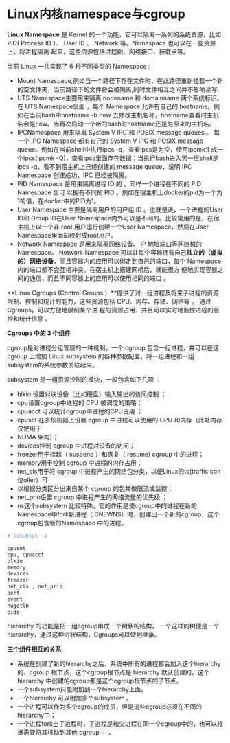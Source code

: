 # Linux内核namespace与cgroup

**Linux Namespace** 是 Kernel 的一个功能，它可以隔离一系列的系统资源，比如 PID( Process ID ）、 User ID 、 Network 等。Namespace 也可以在一些资源上，将进程隔离 起来，这些资源包括进程树、网络接口、挂载点等。

当前 Linux 一共实现了 6 种不同类型的 Namespace :

- Mount Namespace,例如当一个路径下存在文件时，在此路径重新挂载一个新的空文件夹，当前路径下的文件将会被隔离,同时文件相互之间并不影响读写.
- UTS Namespace主要用来隔离 nodename 和 domainname 两个系统标识。 在 UTS Namespace里面 ，每个 Namespace 允许有自己的 hostname。例如在当前bash中hostname -b new 去修改主机名称，hostname查看时主机名会是new。当再次启动一个新的bash时hostname还是为原来的主机名。
- IPCNamespace 用来隔离 System V IPC 和 POSIX message queues 。 每一个 IPC Namespace 都有自己的 System V IPC 和 POSIX message queue。例如在当前shell中执行ipcs -q，查看ipcs是为空，使用ipcmk生成一个ipcs(ipcmk -Q)，查看ipcs里面存在数据；当执行bash进入另一层shell是ipcs -q，看不到宿主机上己经创建的 message queue，说明 IPC Namespace 创建成功，IPC 已经被隔离。
- PID Namespace 是用来隔离进程 ID 的 。同样一个进程在不同的 PID Namespace 里可 以拥有不同的 PID 。例如在宿主机上docker的pid为一个为1的值，在docker中的PID为1。
- User Namespace 主要是隔离用户的用户组 ID 。也就是说，一个进程的User ID和 Group ID在User Namespace内外可以是不同的。比较常用的是，在宿主机上以一个非 root 用户运行创建一个User Namespace，然后在User Namespace里面却映射成root用户。
- Network Namespace 是用来隔离网络设备、 IP 地址端口等网络械的 Namespace。 Network Namespace 可以让每个容器拥有自己**独立的（虚拟的）网络设备**，而且容器内的应用可以绑定到自己的端口，每个 Namespace 内的端口都不会互相冲突。在宿主机上搭建网桥后，就能很方 便地实现容器之间的通信，而且不同容器上的应用可以使用相同的端口 。

**Linux Cgroups (Control Groups ）**提供了对一组进程及将来子进程的资源限制、控制和统计的能力，这些资源包括 CPU、内存、存储、网络等 。 通过 Cgroups，可以方便地限制某个进 程的资源占用，并且可以实时地监控进程的监控和统计信息 。

**Cgroups 中的 3 个组件**

cgroup是对进程分组管理的一种机制，一个 cgroup 包含一组进程，井可以在这cgroup 上增加 Linux subsystem 的各种参数配置，将一组进程和一组subsystem的系统参数关联起来。

subsystem 是一组资源控制的模块，一般包含如下几项 ：

- blkio 设置对块设备（比如硬盘）输入输出的访问控制 ；
- cpu设置cgroup中进程的 CPU 被调度的策略；
- cpuacct 可以统计cgroup中进程的CPU占用 ；
- cpuset 在多核机器上设置 cgroup 中进程可以使用的 CPU 和内存（此处内存仅使用于
- NUMA 架构）；
- devices控制 cgroup 中进程对设备的访问；
- freezer用于挂起（ suspend ）和恢复（ resume) cgroup 中的进程；
- memory用于控制 cgroup 中进程的内存占用；
- net_cls用于将 cgroup 中进程产生的网络包分类，以便Linux的tc(traffic con位oller）可
- 以根据分类区分出来自某个 cgroup 的包并做限流或监控；
- net_prio设置 cgroup 中进程产生的网络流量的优先级 ；
- ns这个subsystem 比较特殊，它的作用是使cgroup中的进程在新的Namespace中fork新进程（ CNEWNS）时，创建出一个新的cgroup，这个cgroup包含新的Namespace 中的进程。

```bash
# lssubsys -a

cpuset 
cpu, cpuacct 
blkio 
memory 
devices 
freezer 
net_cls , net_prio 
perf 
event 
hugetlb 
pids
```

hierarchy 的功能是把一组cgroup串成一个树状的结构， 一个这样的树便是一个hierarchy，通过这种树状结构，Cgroups可以做到继承。

**三个组件相互的关系**

- 系统在创建了新的hierarchy之后，系统中所有的进程都会加入这个hierarchy的、cgroup 根节点，这个cgroup根节点是 hierarchy 默认创建的，这个 hierarchy 中创建的cgroup都是这个cgroup根节点的子节点。
- 一个subsystem只能附加到一个hierarchy上面。
- 一个hierarchy 可以附加多个subsystem 。
- 一个进程可以作为多个cgroup的成员，但是这些cgroup必须在不同的hierarchy中；
- 一个进程fork出子进程时，子进程是和父进程在同一个cgroup中的，也可以根据需要将其移动到其他 cgroup 中 。